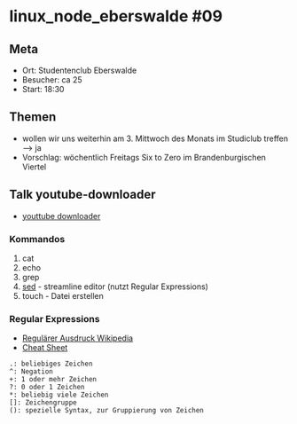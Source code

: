 # linux_node_eberswalde #09
## Meta
* Ort: Studentenclub Eberswalde
* Besucher: ca 25
* Start: 18:30

## Themen
* wollen wir uns weiterhin am 3. Mittwoch des Monats im Studiclub treffen --> ja 
* Vorschlag: wöchentlich Freitags Six to Zero im Brandenburgischen Viertel

## Talk youtube-downloader
- [youttube downloader](https://github.com/linux-node-eberswalde/youtube-downloader)

### Kommandos
1. cat
2. echo
3. grep
4. [sed](http://unixhelp.ed.ac.uk/CGI/man-cgi?sed) - streamline editor (nutzt Regular Expressions)
5. touch - Datei erstellen

### Regular Expressions
* [Regulärer Ausdruck Wikipedia](http://de.wikipedia.org/wiki/Regul%C3%A4rer_Ausdruck)
* [Cheat Sheet](http://www.cheatography.com/davechild/cheat-sheets/regular-expressions/)
```
.: beliebiges Zeichen 
^: Negation 
+: 1 oder mehr Zeichen
?: 0 oder 1 Zeichen
*: beliebig viele Zeichen
[]: Zeichengruppe
(): spezielle Syntax, zur Gruppierung von Zeichen
```
